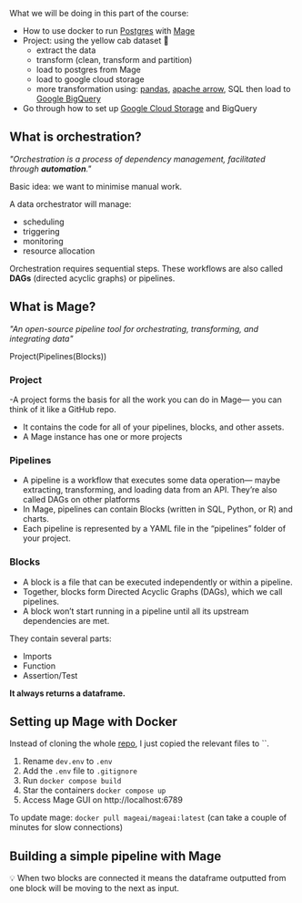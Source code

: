 What we will be doing in this part of the course:
- How to use docker to run [Postgres](https://www.postgresql.org) with [Mage](https://www.mage.ai)
- Project: using the yellow cab dataset 🚕
  - extract the data
  - transform (clean, transform and partition)
  - load to postgres from Mage
  - load to google cloud storage
  - more transformation using: [pandas](https://pandas.pydata.org), [apache arrow](https://arrow.apache.org), SQL then load to [Google BigQuery](https://cloud.google.com/bigquery)
- Go through how to set up [Google Cloud Storage](https://cloud.google.com/storage/?hl=en) and BigQuery

## What is orchestration?
*"Orchestration is a process of dependency management, facilitated through **automation**."*

Basic idea: we want to minimise manual work.

A data orchestrator will manage:
- scheduling
- triggering
- monitoring
- resource allocation

Orchestration requires sequential steps. These workflows are also called **DAGs** (directed acyclic graphs) or pipelines.

## What is Mage?

*"An open-source pipeline tool for orchestrating, transforming, and integrating data"*

Project(Pipelines(Blocks))

### Project
-A project forms the basis for all the work you can do in Mage— you can think of it like a GitHub repo. 
- It contains the code for all of your pipelines, blocks, and other assets.
- A Mage instance has one or more projects

### Pipelines
- A pipeline is a workflow that executes some data operation— maybe extracting, transforming, and loading data from an API. They’re also called DAGs on other platforms
- In Mage, pipelines can contain Blocks (written in SQL, Python, or R) and charts. 
- Each pipeline is represented by a YAML file in the “pipelines” folder of your project.

### Blocks
- A block is a file that can be executed independently or within a pipeline. 
- Together, blocks form Directed Acyclic Graphs (DAGs), which we call pipelines. 
- A block won’t start running in a pipeline until all its upstream dependencies are met.

They contain several parts:
- Imports
- Function
- Assertion/Test

**It always returns a dataframe.**

## Setting up Mage with Docker

Instead of cloning the whole [repo](https://github.com/mage-ai/mage-zoomcamp/tree/master), I just copied the relevant files to ``.
1. Rename `dev.env` to `.env`
2. Add the `.env` file to `.gitignore`
3. Run `docker compose build`
4. Star the containers `docker compose up`
5. Access Mage GUI on http://localhost:6789

To update mage: `docker pull mageai/mageai:latest` (can take a couple of minutes for slow connections)

## Building a simple pipeline with Mage

💡 When two blocks are connected it means the dataframe outputted from one block will be moving to the next as input.